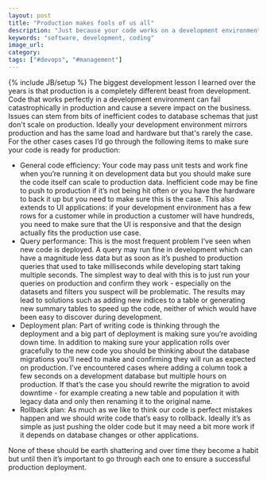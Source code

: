 ```yaml
---
layout: post
title: "Production makes fools of us all"
description: "Just because your code works on a development environment doesn't mean it will work on production. The scale and infrastructure may be completely different and you nede to keep it mind when writing software."
keywords: "software, development, coding"
image_url:
category:
tags: ["#devops", "#management"]
---
```

{% include JB/setup %}
The biggest development lesson I learned over the years is that production is a completely different beast from development. Code that works perfectly in a development environment can fail catastrophically in production and cause a severe impact on the business. Issues can stem from bits of inefficient codes to database schemas that just don't scale on production. Ideally your development environment  mirrors production and has the same load and hardware but that's rarely the case. For the other cases cases I’d go through the following items to make sure your code is ready for production:

- General code efficiency: Your code may pass unit tests and work fine when you’re running it on development data but you should make sure the code itself can scale to production data. Inefficient code may be fine to push to production if it’s not being hit often or you have the hardware to back it up but you need to make sure this is the case. This also extends to UI applications: if your development environment has a few rows for a customer while in production a customer will have hundreds, you need to make sure that the UI is responsive and that the design actually fits the production use case.
- Query performance: This is the most frequent problem I’ve seen when new code is deployed. A query may run fine in development which can have a magnitude less data but as soon as it’s pushed to production queries that used to take milliseconds while developing start taking multiple seconds. The simplest way to deal with this is to just run your queries on production and confirm they work - especially on the datasets and filters you suspect will be problematic. The results may lead to solutions such as adding new indices to a table or generating new summary tables to speed up the code, neither of which would have been easy to discover during development.
- Deployment plan: Part of writing code is thinking through the deployment and a big part of deployment is making sure you’re avoiding down time. In addition to making sure your application rolls over gracefully to the new code you should be thinking about the database migrations you’ll need to make and confirming they will run as expected on production. I’ve encountered cases where adding a column took a few seconds on a development database but multiple hours on production. If that’s the case you should rewrite the migration to avoid downtime - for example creating a new table and population it with legacy data and only then renaming it to the original name.
- Rollback plan: As much as we like to think our code is perfect mistakes happen and we should write code that’s easy to rollback. Ideally it’s as simple as just pushing the older code but it may need a bit more work if it depends on database changes or other applications.

None of these should be earth shattering and over time they become a habit but until then it’s important to go through each one to ensure a successful production deployment.

